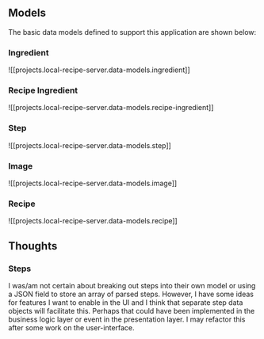 ## Models
The basic data models defined to support this application are shown below:

### Ingredient
![[projects.local-recipe-server.data-models.ingredient]]

### Recipe Ingredient
![[projects.local-recipe-server.data-models.recipe-ingredient]]

### Step
![[projects.local-recipe-server.data-models.step]]

### Image
![[projects.local-recipe-server.data-models.image]]

### Recipe
![[projects.local-recipe-server.data-models.recipe]]

## Thoughts
### Steps
I was/am not certain about breaking out steps into their own model or using a JSON field to store an array of parsed steps. However, I have some ideas for features I want to enable in the UI and I think that separate step data objects will facilitate this.  Perhaps that could have been implemented in the business logic layer or event in the presentation layer.  I may refactor this after some work on the user-interface.
